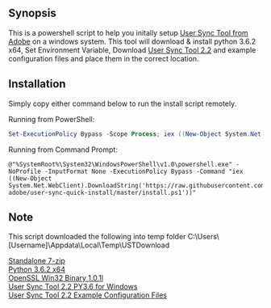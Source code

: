 ## Synopsis

This is a powershell script to help you initally setup [User Sync Tool from Adobe](https://github.com/adobe-apiplatform/user-sync.py) on a windows system. This tool will download & install python 3.6.2 x64, Set Environment Variable, Download [User Sync Tool 2.2](https://github.com/adobe-apiplatform/user-sync.py/releases/tag/v2.2) and example configuration files and place them in the correct location.

## Installation

Simply copy either command below to run the install script remotely.

Running from PowerShell:

```powershell
Set-ExecutionPolicy Bypass -Scope Process; iex ((New-Object System.Net.WebClient).DownloadString('https://raw.githubusercontent.com/bhunut-adobe/user-sync-quick-install/master/install.ps1'))
```
Running from Command Prompt:

```dos
@"%SystemRoot%\System32\WindowsPowerShell\v1.0\powershell.exe" -NoProfile -InputFormat None -ExecutionPolicy Bypass -Command "iex ((New-Object System.Net.WebClient).DownloadString('https://raw.githubusercontent.com/bhunut-adobe/user-sync-quick-install/master/install.ps1'))"
```

## Note

This script downloaded the following into temp folder C:\Users\\[Username]\Appdata\Local\Temp\USTDownload

[Standalone 7-zip](http://www.7-zip.org/a/7za920.zip)<br/>
[Python 3.6.2 x64](https://www.python.org/ftp/python/3.6.2/python-3.6.2-amd64.exe)<br />
[OpenSSL Win32 Binary 1.0.1l](https://indy.fulgan.com/SSL/openssl-1.0.2l-x64_86-win64.zip)<br />
[User Sync Tool 2.2 PY3.6 for Windows](https://github.com/adobe-apiplatform/user-sync.py/releases/download/v2.2/user-sync-v2.2-windows-py36.tar.gz)<br/>
[User Sync Tool 2.2 Example Configuration Files](https://github.com/adobe-apiplatform/user-sync.py/releases/download/v2.2/example-configurations.tar.gz)
